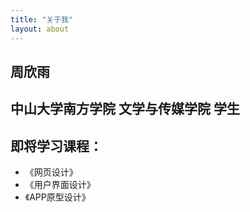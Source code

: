```yaml
---
title: "关于我"
layout: about
---
```

## 周欣雨
## 中山大学南方学院 文学与传媒学院 学生
## 即将学习课程：
* 《网页设计》
* 《用户界面设计》
* 《APP原型设计》
